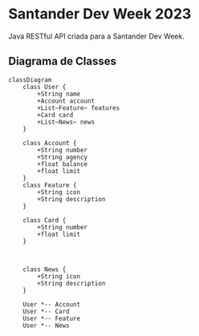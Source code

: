 # Santander Dev Week 2023
Java RESTful API criada para a Santander Dev Week.

## Diagrama de Classes

```mermaid
classDiagram
    class User {
        +String name
        +Account account
        +List~Feature~ features
        +Card card
        +List~News~ news
    }

    class Account {
        +String number
        +String agency
        +float balance
        +float limit
    }
    class Feature {
        +String icon
        +String description
    }

    class Card {
        +String number
        +float limit
    }



    class News {
        +String icon
        +String description
    }

    User *-- Account
    User *-- Card
    User *-- Feature
    User *-- News

```
